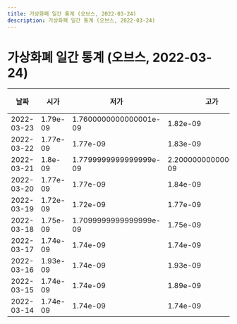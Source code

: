 ```yaml
---
title: 가상화폐 일간 통계 (오브스, 2022-03-24)
description: 가상화폐 일간 통계 (오브스, 2022-03-24)
---
```


가상화폐 일간 통계 (오브스, 2022-03-24)
===

|날짜|시가|저가|고가|종가|비고|
|--|--|--|--|--|--|
|2022-03-23|1.79e-09|1.7600000000000001e-09|1.82e-09|1.7799999999999999e-09|    |
|2022-03-22|1.77e-09|1.77e-09|1.83e-09|1.79e-09|    |
|2022-03-21|1.8e-09|1.7799999999999999e-09|2.2000000000000003e-09|1.79e-09|    |
|2022-03-20|1.77e-09|1.77e-09|1.84e-09|1.81e-09|    |
|2022-03-19|1.72e-09|1.72e-09|1.77e-09|1.77e-09|    |
|2022-03-18|1.75e-09|1.7099999999999999e-09|1.75e-09|1.7099999999999999e-09|    |
|2022-03-17|1.74e-09|1.74e-09|1.74e-09|1.74e-09|    |
|2022-03-16|1.93e-09|1.74e-09|1.93e-09|1.74e-09|    |
|2022-03-15|1.74e-09|1.74e-09|1.89e-09|1.88e-09|    |
|2022-03-14|1.74e-09|1.74e-09|1.74e-09|1.74e-09|    |
